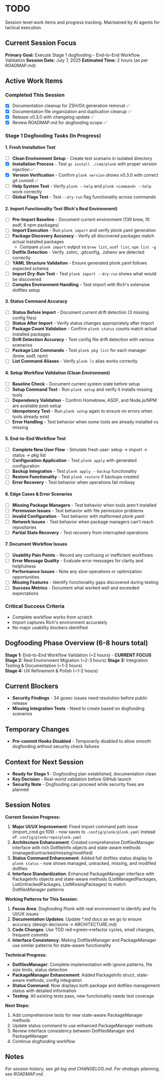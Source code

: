 # TODO

Session-level work items and progress tracking. Maintained by AI agents for tactical execution.

## Current Session Focus

**Primary Goal:** Execute Stage 1 dogfooding - End-to-End Workflow Validation
**Session Date:** July 7, 2025
**Estimated Time:** 2 hours (as per ROADMAP.md)

## Active Work Items

### Completed This Session
- [x] Documentation cleanup for ZSH/Git generation removal ✅
- [x] Documentation file organization and duplication cleanup ✅
- [x] Release v0.3.0 with changelog update ✅
- [x] Review ROADMAP.md for dogfooding scope ✅

### Stage 1 Dogfooding Tasks (In Progress)

#### 1. Fresh Installation Test
- [ ] **Clean Environment Setup** - Create test scenario in isolated directory
- [x] **Installation Process** - Test `go install ./cmd/plonk` with proper version injection ✅
- [x] **Version Verification** - Confirm `plonk version` shows v0.3.0 with correct git commit ✅
- [ ] **Help System Test** - Verify `plonk --help` and `plonk <command> --help` work correctly
- [ ] **Global Flags Test** - Test `--dry-run` flag functionality across commands

#### 2. Import Functionality Test (Rich's Real Environment)
- [ ] **Pre-Import Baseline** - Document current environment (139 brew, 10 asdf, 6 npm packages)
- [ ] **Import Execution** - Run `plonk import` and verify plonk.yaml generation
- [ ] **Package Discovery Accuracy** - Verify all discovered packages match actual installed packages
  - Compare `plonk import` output vs `brew list`, `asdf list`, `npm list -g`
- [ ] **Dotfile Detection** - Verify .zshrc, .gitconfig, .zshenv are detected correctly
- [ ] **YAML Structure Validation** - Ensure generated plonk.yaml follows expected schema
- [ ] **Import Dry-Run Test** - Test `plonk import --dry-run` shows what would be discovered
- [ ] **Complex Environment Handling** - Test import with Rich's extensive dotfiles setup

#### 3. Status Command Accuracy
- [ ] **Status Before Import** - Document current drift detection (3 missing config files)
- [ ] **Status After Import** - Verify status changes appropriately after import
- [ ] **Package Count Validation** - Confirm `plonk status` counts match actual installed packages
- [ ] **Drift Detection Accuracy** - Test config file drift detection with various scenarios
- [ ] **Package List Commands** - Test `plonk pkg list` for each manager (brew, asdf, npm)
- [ ] **List Command Aliases** - Verify `plonk ls` alias works correctly

#### 4. Setup Workflow Validation (Clean Environment)
- [ ] **Baseline Check** - Document current system state before setup
- [ ] **Setup Command Test** - Run `plonk setup` and verify it installs missing tools
- [ ] **Dependency Validation** - Confirm Homebrew, ASDF, and Node.js/NPM are available post-setup
- [ ] **Idempotency Test** - Run `plonk setup` again to ensure no errors when tools already exist
- [ ] **Error Handling** - Test behavior when some tools are already installed vs missing

#### 5. End-to-End Workflow Test
- [ ] **Complete New User Flow** - Simulate fresh user: setup → import → status → pkg list
- [ ] **Configuration Application** - Test `plonk apply` with generated configuration
- [ ] **Backup Integration** - Test `plonk apply --backup` functionality
- [ ] **Restore Functionality** - Test `plonk restore` if backups created
- [ ] **Error Recovery** - Test behavior when operations fail midway

#### 6. Edge Cases & Error Scenarios
- [ ] **Missing Package Managers** - Test behavior when tools aren't installed
- [ ] **Permission Issues** - Test behavior with file permission problems
- [ ] **Invalid Configuration** - Test behavior with malformed plonk.yaml
- [ ] **Network Issues** - Test behavior when package managers can't reach repositories
- [ ] **Partial State Recovery** - Test recovery from interrupted operations

#### 7. Document Workflow Issues
- [ ] **Usability Pain Points** - Record any confusing or inefficient workflows
- [ ] **Error Message Quality** - Evaluate error messages for clarity and helpfulness
- [ ] **Performance Issues** - Note any slow operations or optimization opportunities
- [ ] **Missing Features** - Identify functionality gaps discovered during testing
- [ ] **Success Metrics** - Document what worked well and exceeded expectations

### Critical Success Criteria
- Complete workflow works from scratch
- Import captures Rich's environment accurately  
- No major usability blockers identified

## Dogfooding Phase Overview (6-8 hours total)

**Stage 1:** End-to-End Workflow Validation (~2 hours) - **CURRENT FOCUS**
**Stage 2:** Real Environment Migration (~2-3 hours)
**Stage 3:** Integration Testing & Documentation (~1-2 hours)  
**Stage 4:** UX Refinement & Polish (~1-2 hours)

## Current Blockers

- **Security Findings** - 34 gosec issues need resolution before public release  
- **Missing Integration Tests** - Need to create based on dogfooding scenarios

## Temporary Changes

- **Pre-commit Hooks Disabled** - Temporarily disabled to allow smooth dogfooding without security check failures

## Context for Next Session

- **Ready for Stage 1** - Dogfooding plan established, documentation clean
- **Key Decision** - Real-world validation before GitHub launch
- **Security Note** - Dogfooding can proceed while security fixes are planned

## Session Notes

**Current Session Progress:**
1. **Major UI/UX Improvement**: Fixed import command path issue (import_cmd.go:109) - now saves to `.config/plonk/plonk.yaml` instead of `.config/plonk/repo/plonk.yaml`
2. **Architecture Enhancement**: Created comprehensive DotfilesManager interface with rich DotfileInfo objects and state-aware methods (managed/untracked/missing/modified)
3. **Status Command Enhancement**: Added full dotfiles status display to `plonk status` - now shows managed, untracked, missing, and modified dotfiles
4. **Interface Standardization**: Enhanced PackageManager interface with PackageInfo objects and state-aware methods (ListManagedPackages, ListUntrackedPackages, ListMissingPackages) to match DotfilesManager patterns

**Working Patterns for This Session:**
1. **Focus Area**: Dogfooding Plonk with real environment to identify and fix UI/UX issues
2. **Documentation Updates**: Update *.md docs as we go to ensure accuracy (design decisions → ARCHITECTURE.md)
3. **Code Changes**: Use TDD red→green→refactor cycles, small changes, frequent commits
4. **Interface Consistency**: Making DotfilesManager and PackageManager use similar patterns for state-aware functionality

**Technical Progress:**
- **DotfilesManager**: Complete implementation with ignore patterns, file size limits, status detection
- **PackageManager Enhancement**: Added PackageInfo struct, state-aware methods, config integration
- **Status Command**: Now displays both package and dotfiles management status with detailed information
- **Testing**: All existing tests pass, new functionality needs test coverage

**Next Steps:**
1. Add comprehensive tests for new state-aware PackageManager methods
2. Update status command to use enhanced PackageManager methods  
3. Review interface consistency between DotfilesManager and PackageManager
4. Continue dogfooding workflow

## Notes

*For session history, see git log and CHANGELOG.md. For strategic planning, see ROADMAP.md.*